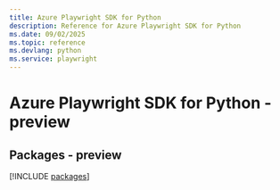 ```yaml
---
title: Azure Playwright SDK for Python
description: Reference for Azure Playwright SDK for Python
ms.date: 09/02/2025
ms.topic: reference
ms.devlang: python
ms.service: playwright
---
```

# Azure Playwright SDK for Python - preview
## Packages - preview
[!INCLUDE [packages](playwright-index.md)]